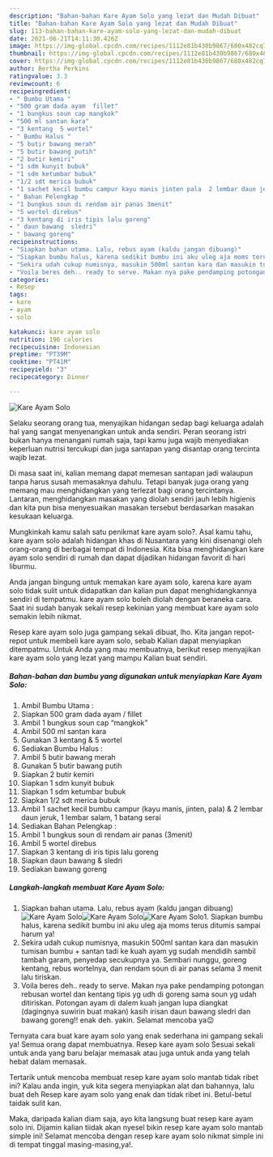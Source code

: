 ```yaml
---
description: "Bahan-bahan Kare Ayam Solo yang lezat dan Mudah Dibuat"
title: "Bahan-bahan Kare Ayam Solo yang lezat dan Mudah Dibuat"
slug: 113-bahan-bahan-kare-ayam-solo-yang-lezat-dan-mudah-dibuat
date: 2021-06-21T14:11:30.426Z
image: https://img-global.cpcdn.com/recipes/1112e81b430b9867/680x482cq70/kare-ayam-solo-foto-resep-utama.jpg
thumbnail: https://img-global.cpcdn.com/recipes/1112e81b430b9867/680x482cq70/kare-ayam-solo-foto-resep-utama.jpg
cover: https://img-global.cpcdn.com/recipes/1112e81b430b9867/680x482cq70/kare-ayam-solo-foto-resep-utama.jpg
author: Bertha Perkins
ratingvalue: 3.3
reviewcount: 6
recipeingredient:
- " Bumbu Utama "
- "500 gram dada ayam  fillet"
- "1 bungkus soun cap mangkok"
- "500 ml santan kara"
- "3 kentang  5 wortel"
- " Bumbu Halus "
- "5 butir bawang merah"
- "5 butir bawang putih"
- "2 butir kemiri"
- "1 sdm kunyit bubuk"
- "1 sdm ketumbar bubuk"
- "1/2 sdt merica bubuk"
- "1 sachet kecil bumbu campur kayu manis jinten pala  2 lembar daun jeruk 1 lembar salam 1 batang serai"
- " Bahan Pelengkap "
- "1 bungkus soun di rendam air panas 3menit"
- "5 wortel direbus"
- "3 kentang di iris tipis lalu goreng"
- " daun bawang  sledri"
- " bawang goreng"
recipeinstructions:
- "Siapkan bahan utama. Lalu, rebus ayam (kaldu jangan dibuang)"
- "Siapkan bumbu halus, karena sedikit bumbu ini aku uleg aja moms terus ditumis sampai harum ya!"
- "Sekira udah cukup numisnya, masukin 500ml santan kara dan masukin tumisan bumbu + santan tadi ke kuah ayam yg sudah mendidih sambil tambah garam, penyedap secukupnya ya. Sembari nunggu, goreng kentang, rebus wortelnya, dan rendam soun di air panas selama 3 menit lalu tiriskan."
- "Voila beres deh.. ready to serve. Makan nya pake pendamping potongan rebusan wortel dan kentang tipis yg udh di goreng sama soun yg udah ditiriskan. Potongan ayam di dalem kuah jangan lupa diangkat (dagingnya suwirin buat makan) kasih irisan daun bawang sledri dan bawang goreng!! enak deh. yakin. Selamat mencoba ya😉"
categories:
- Resep
tags:
- kare
- ayam
- solo

katakunci: kare ayam solo 
nutrition: 196 calories
recipecuisine: Indonesian
preptime: "PT39M"
cooktime: "PT41M"
recipeyield: "3"
recipecategory: Dinner

---
```



![Kare Ayam Solo](https://img-global.cpcdn.com/recipes/1112e81b430b9867/680x482cq70/kare-ayam-solo-foto-resep-utama.jpg)

Selaku seorang orang tua, menyajikan hidangan sedap bagi keluarga adalah hal yang sangat menyenangkan untuk anda sendiri. Peran seorang istri bukan hanya menangani rumah saja, tapi kamu juga wajib menyediakan keperluan nutrisi tercukupi dan juga santapan yang disantap orang tercinta wajib lezat.

Di masa  saat ini, kalian memang dapat memesan santapan jadi walaupun tanpa harus susah memasaknya dahulu. Tetapi banyak juga orang yang memang mau menghidangkan yang terlezat bagi orang tercintanya. Lantaran, menghidangkan masakan yang diolah sendiri jauh lebih higienis dan kita pun bisa menyesuaikan masakan tersebut berdasarkan masakan kesukaan keluarga. 



Mungkinkah kamu salah satu penikmat kare ayam solo?. Asal kamu tahu, kare ayam solo adalah hidangan khas di Nusantara yang kini disenangi oleh orang-orang di berbagai tempat di Indonesia. Kita bisa menghidangkan kare ayam solo sendiri di rumah dan dapat dijadikan hidangan favorit di hari liburmu.

Anda jangan bingung untuk memakan kare ayam solo, karena kare ayam solo tidak sulit untuk didapatkan dan kalian pun dapat menghidangkannya sendiri di tempatmu. kare ayam solo boleh diolah dengan beraneka cara. Saat ini sudah banyak sekali resep kekinian yang membuat kare ayam solo semakin lebih nikmat.

Resep kare ayam solo juga gampang sekali dibuat, lho. Kita jangan repot-repot untuk membeli kare ayam solo, sebab Kalian dapat menyiapkan ditempatmu. Untuk Anda yang mau membuatnya, berikut resep menyajikan kare ayam solo yang lezat yang mampu Kalian buat sendiri.

<!--inarticleads1-->

##### Bahan-bahan dan bumbu yang digunakan untuk menyiapkan Kare Ayam Solo:

1. Ambil  Bumbu Utama :
1. Siapkan 500 gram dada ayam / fillet
1. Ambil 1 bungkus soun cap “mangkok”
1. Ambil 500 ml santan kara
1. Gunakan 3 kentang &amp; 5 wortel
1. Sediakan  Bumbu Halus :
1. Ambil 5 butir bawang merah
1. Gunakan 5 butir bawang putih
1. Siapkan 2 butir kemiri
1. Siapkan 1 sdm kunyit bubuk
1. Siapkan 1 sdm ketumbar bubuk
1. Siapkan 1/2 sdt merica bubuk
1. Ambil 1 sachet kecil bumbu campur (kayu manis, jinten, pala) &amp; 2 lembar daun jeruk, 1 lembar salam, 1 batang serai
1. Sediakan  Bahan Pelengkap :
1. Ambil 1 bungkus soun di rendam air panas (3menit)
1. Ambil 5 wortel direbus
1. Siapkan 3 kentang di iris tipis lalu goreng
1. Siapkan  daun bawang &amp; sledri
1. Sediakan  bawang goreng




<!--inarticleads2-->

##### Langkah-langkah membuat Kare Ayam Solo:

1. Siapkan bahan utama. Lalu, rebus ayam (kaldu jangan dibuang)
<img src="https://img-global.cpcdn.com/steps/f403ea905efae21c/160x128cq70/kare-ayam-solo-langkah-memasak-1-foto.jpg" alt="Kare Ayam Solo"><img src="https://img-global.cpcdn.com/steps/41c1b3d5ea2989e9/160x128cq70/kare-ayam-solo-langkah-memasak-1-foto.jpg" alt="Kare Ayam Solo"><img src="https://img-global.cpcdn.com/steps/cb8cfb8d2a277177/160x128cq70/kare-ayam-solo-langkah-memasak-1-foto.jpg" alt="Kare Ayam Solo">1. Siapkan bumbu halus, karena sedikit bumbu ini aku uleg aja moms terus ditumis sampai harum ya!
1. Sekira udah cukup numisnya, masukin 500ml santan kara dan masukin tumisan bumbu + santan tadi ke kuah ayam yg sudah mendidih sambil tambah garam, penyedap secukupnya ya. Sembari nunggu, goreng kentang, rebus wortelnya, dan rendam soun di air panas selama 3 menit lalu tiriskan.
1. Voila beres deh.. ready to serve. Makan nya pake pendamping potongan rebusan wortel dan kentang tipis yg udh di goreng sama soun yg udah ditiriskan. Potongan ayam di dalem kuah jangan lupa diangkat (dagingnya suwirin buat makan) kasih irisan daun bawang sledri dan bawang goreng!! enak deh. yakin. Selamat mencoba ya😉




Ternyata cara buat kare ayam solo yang enak sederhana ini gampang sekali ya! Semua orang dapat membuatnya. Resep kare ayam solo Sesuai sekali untuk anda yang baru belajar memasak atau juga untuk anda yang telah hebat dalam memasak.

Tertarik untuk mencoba membuat resep kare ayam solo mantab tidak ribet ini? Kalau anda ingin, yuk kita segera menyiapkan alat dan bahannya, lalu buat deh Resep kare ayam solo yang enak dan tidak ribet ini. Betul-betul taidak sulit kan. 

Maka, daripada kalian diam saja, ayo kita langsung buat resep kare ayam solo ini. Dijamin kalian tiidak akan nyesel bikin resep kare ayam solo mantab simple ini! Selamat mencoba dengan resep kare ayam solo nikmat simple ini di tempat tinggal masing-masing,ya!.

